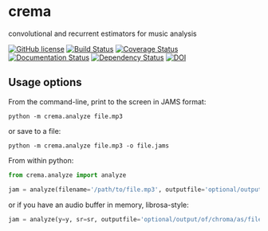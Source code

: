 # crema
convolutional and recurrent estimators for music analysis

[![GitHub license](https://img.shields.io/badge/license-BSD-blue.svg)](https://raw.githubusercontent.com/bmcfee/crema/master/LICENSE)
[![Build Status](https://travis-ci.org/bmcfee/crema.svg?branch=master)](https://travis-ci.org/bmcfee/crema)
[![Coverage Status](https://coveralls.io/repos/github/bmcfee/crema/badge.svg?branch=master)](https://coveralls.io/github/bmcfee/crema?branch=master)
[![Documentation Status](https://readthedocs.org/projects/crema/badge/?version=latest)](http://crema.readthedocs.io/en/latest/?badge=latest)
[![Dependency Status](https://dependencyci.com/github/bmcfee/crema/badge)](https://dependencyci.com/github/bmcfee/crema)
[![DOI](https://zenodo.org/badge/DOI/10.5281/zenodo.1010486.svg)](https://doi.org/10.5281/zenodo.1010486)


Usage options
-------------

From the command-line, print to the screen in JAMS format:

```
python -m crema.analyze file.mp3
```

or save to a file:

```
python -m crema.analyze file.mp3 -o file.jams
```


From within python:

```python
from crema.analyze import analyze

jam = analyze(filename='/path/to/file.mp3', outputfile='optional/output/of/chroma/as/file.npy')
```

or if you have an audio buffer in memory, librosa-style:

```python
jam = analyze(y=y, sr=sr, outputfile='optional/output/of/chroma/as/file.npy')
```

